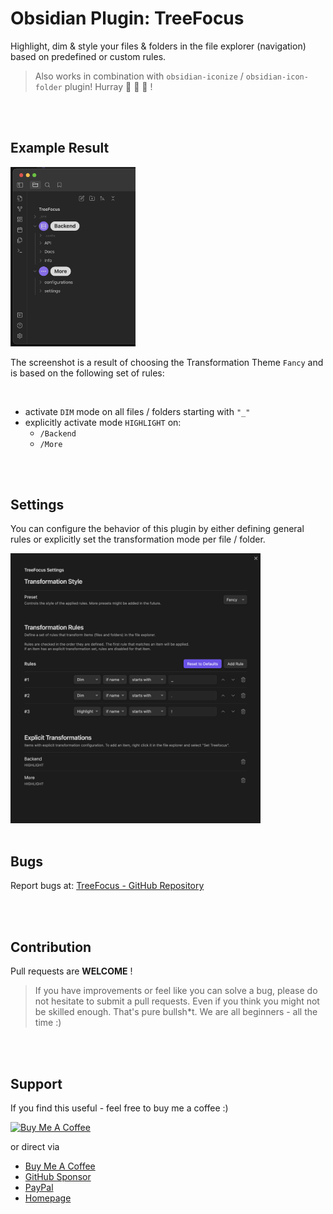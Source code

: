 # Obsidian Plugin: TreeFocus

Highlight, dim & style your files & folders in the file explorer (navigation)
based on predefined or custom rules.

> Also works in combination with `obsidian-iconize` / `obsidian-icon-folder` plugin! Hurray 🕺 🎊 🎉 !

<br/>
<br/>

## Example Result
<img src="resources/treefocus_01.png?raw=true" width="200">

<br/>

The screenshot is a result of choosing the Transformation Theme `Fancy` and is
based on the following set of rules:

<br/>

- activate `DIM` mode on all files / folders starting with `"_"`
- explicitly activate mode `HIGHLIGHT` on:
  - `/Backend`
  - `/More`


<br/>
<br/>

## Settings

You can configure the behavior of this plugin by either defining general rules
or explicitly set the transformation mode per file / folder.

<img src="resources/settings_01.png?raw=true" width="400">


<br/>
<br/>

## Bugs

Report bugs at: [TreeFocus - GitHub Repository](https://github.com/iOSonntag/obsidian-plugin-treefocus/issues)


<br/>
<br/>

## Contribution

Pull requests are **WELCOME** !

> If you have improvements or feel like you can solve a bug, please do not
> hesitate to submit a pull requests. Even if you think you might not be skilled
> enough. That's pure bullsh*t. We are all beginners - all the time :)

<br/>
<br/>

## Support

If you find this useful - feel free to buy me a coffee :)

<a href="https://www.buymeacoffee.com/iOSonntag" target="_blank"><img
src="https://cdn.buymeacoffee.com/buttons/v2/default-yellow.png" alt="Buy Me A
Coffee" style="height: 60px !important;width: 217px !important;" ></a>

or direct via
- [Buy Me A Coffee](https://www.buymeacoffee.com/iOSonntag)
- [GitHub Sponsor](https://github.com/sponsors/iOSonntag)
- [PayPal](https://paypal.com/paypalme/iOSonntag/20)
- [Homepage](https://iOSonntag.com/buy-me-a-coffe)